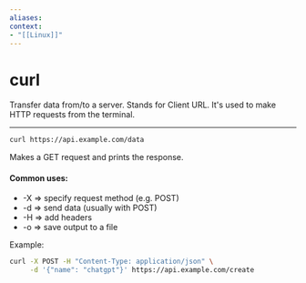 ```yaml
---
aliases:
context:
- "[[Linux]]"
---
```


# curl

Transfer data from/to a server.
Stands for Client URL. It's used to make HTTP requests from the terminal.

---
``` bash
curl https://api.example.com/data
```
Makes a GET request and prints the response.

#### Common uses:
- -X => specify request method (e.g. POST)
- -d => send data (usually with POST)
- -H => add headers
- -o => save output to a file

Example:
``` bash
curl -X POST -H "Content-Type: application/json" \
     -d '{"name": "chatgpt"}' https://api.example.com/create
```